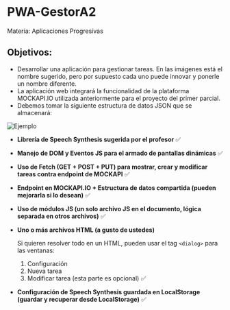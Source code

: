 # PWA-GestorA2
Materia: Aplicaciones Progresivas

## Objetivos:

- Desarrollar una aplicación para gestionar tareas. En las imágenes está el nombre sugerido, pero por supuesto cada uno puede innovar y ponerle un nombre diferente.
- La aplicación web integrará la funcionalidad de la plataforma MOCKAPI.IO utilizada anteriormente para el proyecto del primer parcial.
- Debemos tomar la siguiente estructura de datos JSON que se almacenará:

![Ejemplo](https://github.com/user-attachments/assets/598b0f64-a52c-4810-bea6-52957cb121c9)

- **Librería de Speech Synthesis sugerida por el profesor** ✅
- **Manejo de DOM y Eventos JS para el armado de pantallas dinámicas** ✅
- **Uso de Fetch (GET + POST + PUT) para mostrar, crear y modificar tareas contra endpoint de MOCKAPI** ✅
- **Endpoint en MOCKAPI.IO + Estructura de datos compartida (pueden mejorarla si lo desean)** ✅
- **Uso de módulos JS (un solo archivo JS en el documento, lógica separada en otros archivos)** ✅
- **Uno o más archivos HTML (a gusto de ustedes)**

  Si quieren resolver todo en un HTML, pueden usar el tag `<dialog>` para las ventanas:
  1. Configuración
  2. Nueva tarea
  3. Modificar tarea (esta parte es opcional) ✅

- **Configuración de Speech Synthesis guardada en LocalStorage (guardar y recuperar desde LocalStorage)** ✅
